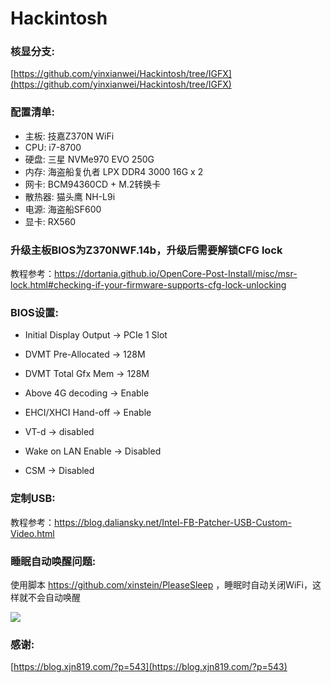 # Hackintosh


### 核显分支:

[https://github.com/yinxianwei/Hackintosh/tree/IGFX](https://github.com/yinxianwei/Hackintosh/tree/IGFX)

### 配置清单:

- 主板: 技嘉Z370N WiFi
- CPU: i7-8700
- 硬盘: 三星 NVMe970 EVO 250G
- 内存: 海盗船复仇者 LPX DDR4 3000 16G x 2
- 网卡: BCM94360CD + M.2转换卡
- 散热器: 猫头鹰 NH-L9i
- 电源: 海盗船SF600
- 显卡: RX560

### 升级主板BIOS为Z370NWF.14b，升级后需要解锁CFG lock

教程参考：https://dortania.github.io/OpenCore-Post-Install/misc/msr-lock.html#checking-if-your-firmware-supports-cfg-lock-unlocking


### BIOS设置:

- Initial Display Output -> PCIe 1 Slot
- DVMT Pre-Allocated -> 128M
- DVMT Total Gfx Mem -> 128M

- Above 4G decoding	-> Enable
- EHCI/XHCI Hand-off -> Enable

- VT-d -> disabled
- Wake on LAN Enable -> Disabled
- CSM -> Disabled

### 定制USB:

教程参考：https://blog.daliansky.net/Intel-FB-Patcher-USB-Custom-Video.html

### 睡眠自动唤醒问题:

使用脚本 https://github.com/xinstein/PleaseSleep ，睡眠时自动关闭WiFi，这样就不会自动唤醒

![](usb.png)


### 感谢:

[https://blog.xjn819.com/?p=543](https://blog.xjn819.com/?p=543)
